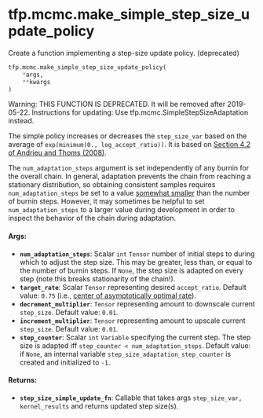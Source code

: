<div itemscope itemtype="http://developers.google.com/ReferenceObject">
<meta itemprop="name" content="tfp.mcmc.make_simple_step_size_update_policy" />
<meta itemprop="path" content="Stable" />
</div>

# tfp.mcmc.make_simple_step_size_update_policy

Create a function implementing a step-size update policy. (deprecated)

``` python
tfp.mcmc.make_simple_step_size_update_policy(
    *args,
    **kwargs
)
```

<!-- Placeholder for "Used in" -->

Warning: THIS FUNCTION IS DEPRECATED. It will be removed after 2019-05-22.
Instructions for updating:
Use tfp.mcmc.SimpleStepSizeAdaptation instead.

The simple policy increases or decreases the `step_size_var` based on the
average of `exp(minimum(0., log_accept_ratio))`. It is based on
[Section 4.2 of Andrieu and Thoms (2008)](
https://people.eecs.berkeley.edu/~jordan/sail/readings/andrieu-thoms.pdf).

The `num_adaptation_steps` argument is set independently of any burnin
for the overall chain. In general, adaptation prevents the chain from
reaching a stationary distribution, so obtaining consistent samples requires
`num_adaptation_steps` be set to a value [somewhat smaller](
http://andrewgelman.com/2017/12/15/burn-vs-warm-iterative-simulation-algorithms/#comment-627745)
than the number of burnin steps. However, it may sometimes be helpful to set
`num_adaptation_steps` to a larger value during development in order to
inspect the behavior of the chain during adaptation.

#### Args:

* <b>`num_adaptation_steps`</b>: Scalar `int` `Tensor` number of initial steps to
    during which to adjust the step size. This may be greater, less than, or
    equal to the number of burnin steps. If `None`, the step size is adapted
    on every step (note this breaks stationarity of the chain!).
* <b>`target_rate`</b>: Scalar `Tensor` representing desired `accept_ratio`.
    Default value: `0.75` (i.e., [center of asymptotically optimal
    rate](https://arxiv.org/abs/1411.6669)).
* <b>`decrement_multiplier`</b>: `Tensor` representing amount to downscale current
    `step_size`.
    Default value: `0.01`.
* <b>`increment_multiplier`</b>: `Tensor` representing amount to upscale current
    `step_size`.
    Default value: `0.01`.
* <b>`step_counter`</b>: Scalar `int` `Variable` specifying the current step. The step
    size is adapted iff `step_counter < num_adaptation_steps`.
    Default value: if `None`, an internal variable
      `step_size_adaptation_step_counter` is created and initialized to `-1`.


#### Returns:

* <b>`step_size_simple_update_fn`</b>: Callable that takes args
    `step_size_var, kernel_results` and returns updated step size(s).